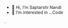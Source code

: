 - 👋 Hi, I’m Saptarshi Nandi
- 👀 I’m interested in ...Code


.

<!---
sonai0318Y/sonai0318Y is a ✨ special ✨ repository because its `README.md` (this file) appears on your GitHub profile.
You can click the Preview link to take a look at your changes.
--->
